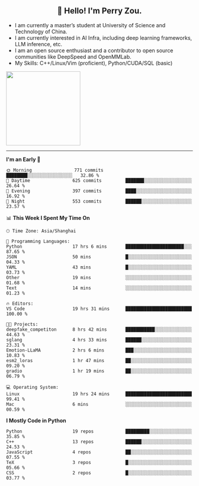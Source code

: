 <h2 align="center">👋 Hello! I'm Perry Zou.</h2>

- I am currently a master’s student at University of Science and Technology of China.
- I am currently interested in AI Infra, including deep learning frameworks, LLM inference, etc.
- I am an open source enthusiast and a contributor to open source communities like DeepSpeed and OpenMMLab.
- My Skills: C++/Linux/Vim (proficient), Python/CUDA/SQL (basic)

<img height=200 align="center" src="https://github-readme-stats.vercel.app/api?username=zonepg" />

-------

<!--START_SECTION:waka-->
**I'm an Early 🐤** 

```text
🌞 Morning                771 commits         ████████░░░░░░░░░░░░░░░░░   32.86 % 
🌆 Daytime                625 commits         ███████░░░░░░░░░░░░░░░░░░   26.64 % 
🌃 Evening                397 commits         ████░░░░░░░░░░░░░░░░░░░░░   16.92 % 
🌙 Night                  553 commits         ██████░░░░░░░░░░░░░░░░░░░   23.57 % 
```


📊 **This Week I Spent My Time On** 

```text
🕑︎ Time Zone: Asia/Shanghai

💬 Programming Languages: 
Python                   17 hrs 6 mins       ██████████████████████░░░   87.65 % 
JSON                     50 mins             █░░░░░░░░░░░░░░░░░░░░░░░░   04.33 % 
YAML                     43 mins             █░░░░░░░░░░░░░░░░░░░░░░░░   03.73 % 
Other                    19 mins             ░░░░░░░░░░░░░░░░░░░░░░░░░   01.68 % 
Text                     14 mins             ░░░░░░░░░░░░░░░░░░░░░░░░░   01.23 % 

🔥 Editors: 
VS Code                  19 hrs 31 mins      █████████████████████████   100.00 % 

🐱‍💻 Projects: 
deepfake_competiton      8 hrs 42 mins       ███████████░░░░░░░░░░░░░░   44.63 % 
sglang                   4 hrs 33 mins       ██████░░░░░░░░░░░░░░░░░░░   23.31 % 
Emotion-LLaMA            2 hrs 6 mins        ███░░░░░░░░░░░░░░░░░░░░░░   10.83 % 
esm2_loras               1 hr 47 mins        ██░░░░░░░░░░░░░░░░░░░░░░░   09.20 % 
gradio                   1 hr 19 mins        ██░░░░░░░░░░░░░░░░░░░░░░░   06.79 % 

💻 Operating System: 
Linux                    19 hrs 24 mins      █████████████████████████   99.41 % 
Mac                      6 mins              ░░░░░░░░░░░░░░░░░░░░░░░░░   00.59 % 
```

**I Mostly Code in Python** 

```text
Python                   19 repos            █████████░░░░░░░░░░░░░░░░   35.85 % 
C++                      13 repos            ██████░░░░░░░░░░░░░░░░░░░   24.53 % 
JavaScript               4 repos             ██░░░░░░░░░░░░░░░░░░░░░░░   07.55 % 
TeX                      3 repos             █░░░░░░░░░░░░░░░░░░░░░░░░   05.66 % 
CSS                      2 repos             █░░░░░░░░░░░░░░░░░░░░░░░░   03.77 % 
```




<!--END_SECTION:waka-->
